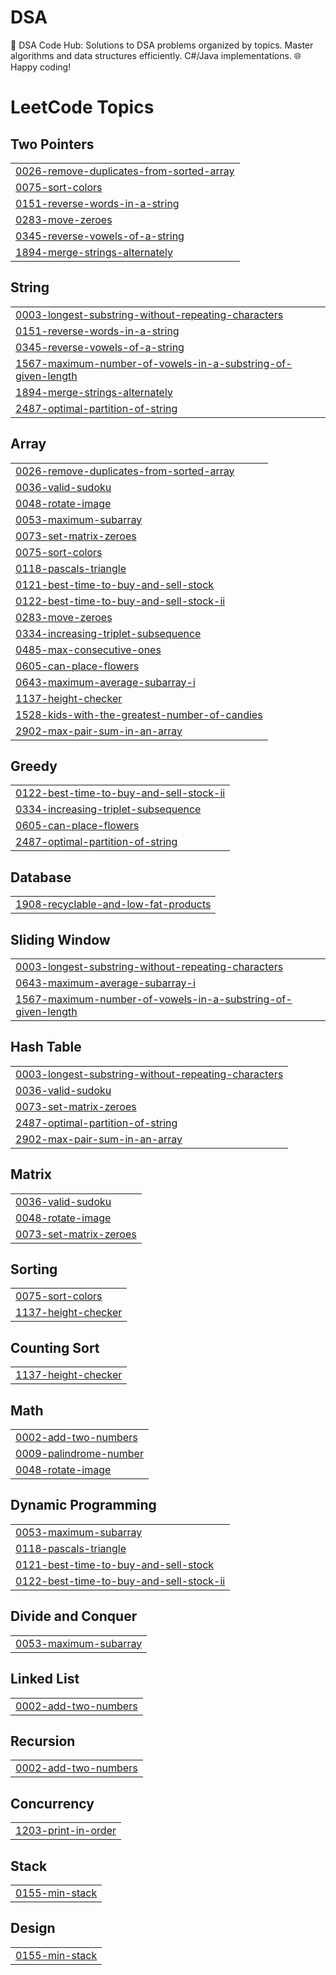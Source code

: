 # DSA
🚀 DSA Code Hub: Solutions to DSA problems organized by topics. Master algorithms and data structures efficiently. C#/Java implementations. 🌐 Happy coding!

<!---LeetCode Topics Start-->
# LeetCode Topics
## Two Pointers
|  |
| ------- |
| [0026-remove-duplicates-from-sorted-array](https://github.com/Sumitsk149/DSA/tree/master/0026-remove-duplicates-from-sorted-array) |
| [0075-sort-colors](https://github.com/Sumitsk149/DSA/tree/master/0075-sort-colors) |
| [0151-reverse-words-in-a-string](https://github.com/Sumitsk149/DSA/tree/master/0151-reverse-words-in-a-string) |
| [0283-move-zeroes](https://github.com/Sumitsk149/DSA/tree/master/0283-move-zeroes) |
| [0345-reverse-vowels-of-a-string](https://github.com/Sumitsk149/DSA/tree/master/0345-reverse-vowels-of-a-string) |
| [1894-merge-strings-alternately](https://github.com/Sumitsk149/DSA/tree/master/1894-merge-strings-alternately) |
## String
|  |
| ------- |
| [0003-longest-substring-without-repeating-characters](https://github.com/Sumitsk149/DSA/tree/master/0003-longest-substring-without-repeating-characters) |
| [0151-reverse-words-in-a-string](https://github.com/Sumitsk149/DSA/tree/master/0151-reverse-words-in-a-string) |
| [0345-reverse-vowels-of-a-string](https://github.com/Sumitsk149/DSA/tree/master/0345-reverse-vowels-of-a-string) |
| [1567-maximum-number-of-vowels-in-a-substring-of-given-length](https://github.com/Sumitsk149/DSA/tree/master/1567-maximum-number-of-vowels-in-a-substring-of-given-length) |
| [1894-merge-strings-alternately](https://github.com/Sumitsk149/DSA/tree/master/1894-merge-strings-alternately) |
| [2487-optimal-partition-of-string](https://github.com/Sumitsk149/DSA/tree/master/2487-optimal-partition-of-string) |
## Array
|  |
| ------- |
| [0026-remove-duplicates-from-sorted-array](https://github.com/Sumitsk149/DSA/tree/master/0026-remove-duplicates-from-sorted-array) |
| [0036-valid-sudoku](https://github.com/Sumitsk149/DSA/tree/master/0036-valid-sudoku) |
| [0048-rotate-image](https://github.com/Sumitsk149/DSA/tree/master/0048-rotate-image) |
| [0053-maximum-subarray](https://github.com/Sumitsk149/DSA/tree/master/0053-maximum-subarray) |
| [0073-set-matrix-zeroes](https://github.com/Sumitsk149/DSA/tree/master/0073-set-matrix-zeroes) |
| [0075-sort-colors](https://github.com/Sumitsk149/DSA/tree/master/0075-sort-colors) |
| [0118-pascals-triangle](https://github.com/Sumitsk149/DSA/tree/master/0118-pascals-triangle) |
| [0121-best-time-to-buy-and-sell-stock](https://github.com/Sumitsk149/DSA/tree/master/0121-best-time-to-buy-and-sell-stock) |
| [0122-best-time-to-buy-and-sell-stock-ii](https://github.com/Sumitsk149/DSA/tree/master/0122-best-time-to-buy-and-sell-stock-ii) |
| [0283-move-zeroes](https://github.com/Sumitsk149/DSA/tree/master/0283-move-zeroes) |
| [0334-increasing-triplet-subsequence](https://github.com/Sumitsk149/DSA/tree/master/0334-increasing-triplet-subsequence) |
| [0485-max-consecutive-ones](https://github.com/Sumitsk149/DSA/tree/master/0485-max-consecutive-ones) |
| [0605-can-place-flowers](https://github.com/Sumitsk149/DSA/tree/master/0605-can-place-flowers) |
| [0643-maximum-average-subarray-i](https://github.com/Sumitsk149/DSA/tree/master/0643-maximum-average-subarray-i) |
| [1137-height-checker](https://github.com/Sumitsk149/DSA/tree/master/1137-height-checker) |
| [1528-kids-with-the-greatest-number-of-candies](https://github.com/Sumitsk149/DSA/tree/master/1528-kids-with-the-greatest-number-of-candies) |
| [2902-max-pair-sum-in-an-array](https://github.com/Sumitsk149/DSA/tree/master/2902-max-pair-sum-in-an-array) |
## Greedy
|  |
| ------- |
| [0122-best-time-to-buy-and-sell-stock-ii](https://github.com/Sumitsk149/DSA/tree/master/0122-best-time-to-buy-and-sell-stock-ii) |
| [0334-increasing-triplet-subsequence](https://github.com/Sumitsk149/DSA/tree/master/0334-increasing-triplet-subsequence) |
| [0605-can-place-flowers](https://github.com/Sumitsk149/DSA/tree/master/0605-can-place-flowers) |
| [2487-optimal-partition-of-string](https://github.com/Sumitsk149/DSA/tree/master/2487-optimal-partition-of-string) |
## Database
|  |
| ------- |
| [1908-recyclable-and-low-fat-products](https://github.com/Sumitsk149/DSA/tree/master/1908-recyclable-and-low-fat-products) |
## Sliding Window
|  |
| ------- |
| [0003-longest-substring-without-repeating-characters](https://github.com/Sumitsk149/DSA/tree/master/0003-longest-substring-without-repeating-characters) |
| [0643-maximum-average-subarray-i](https://github.com/Sumitsk149/DSA/tree/master/0643-maximum-average-subarray-i) |
| [1567-maximum-number-of-vowels-in-a-substring-of-given-length](https://github.com/Sumitsk149/DSA/tree/master/1567-maximum-number-of-vowels-in-a-substring-of-given-length) |
## Hash Table
|  |
| ------- |
| [0003-longest-substring-without-repeating-characters](https://github.com/Sumitsk149/DSA/tree/master/0003-longest-substring-without-repeating-characters) |
| [0036-valid-sudoku](https://github.com/Sumitsk149/DSA/tree/master/0036-valid-sudoku) |
| [0073-set-matrix-zeroes](https://github.com/Sumitsk149/DSA/tree/master/0073-set-matrix-zeroes) |
| [2487-optimal-partition-of-string](https://github.com/Sumitsk149/DSA/tree/master/2487-optimal-partition-of-string) |
| [2902-max-pair-sum-in-an-array](https://github.com/Sumitsk149/DSA/tree/master/2902-max-pair-sum-in-an-array) |
## Matrix
|  |
| ------- |
| [0036-valid-sudoku](https://github.com/Sumitsk149/DSA/tree/master/0036-valid-sudoku) |
| [0048-rotate-image](https://github.com/Sumitsk149/DSA/tree/master/0048-rotate-image) |
| [0073-set-matrix-zeroes](https://github.com/Sumitsk149/DSA/tree/master/0073-set-matrix-zeroes) |
## Sorting
|  |
| ------- |
| [0075-sort-colors](https://github.com/Sumitsk149/DSA/tree/master/0075-sort-colors) |
| [1137-height-checker](https://github.com/Sumitsk149/DSA/tree/master/1137-height-checker) |
## Counting Sort
|  |
| ------- |
| [1137-height-checker](https://github.com/Sumitsk149/DSA/tree/master/1137-height-checker) |
## Math
|  |
| ------- |
| [0002-add-two-numbers](https://github.com/Sumitsk149/DSA/tree/master/0002-add-two-numbers) |
| [0009-palindrome-number](https://github.com/Sumitsk149/DSA/tree/master/0009-palindrome-number) |
| [0048-rotate-image](https://github.com/Sumitsk149/DSA/tree/master/0048-rotate-image) |
## Dynamic Programming
|  |
| ------- |
| [0053-maximum-subarray](https://github.com/Sumitsk149/DSA/tree/master/0053-maximum-subarray) |
| [0118-pascals-triangle](https://github.com/Sumitsk149/DSA/tree/master/0118-pascals-triangle) |
| [0121-best-time-to-buy-and-sell-stock](https://github.com/Sumitsk149/DSA/tree/master/0121-best-time-to-buy-and-sell-stock) |
| [0122-best-time-to-buy-and-sell-stock-ii](https://github.com/Sumitsk149/DSA/tree/master/0122-best-time-to-buy-and-sell-stock-ii) |
## Divide and Conquer
|  |
| ------- |
| [0053-maximum-subarray](https://github.com/Sumitsk149/DSA/tree/master/0053-maximum-subarray) |
## Linked List
|  |
| ------- |
| [0002-add-two-numbers](https://github.com/Sumitsk149/DSA/tree/master/0002-add-two-numbers) |
## Recursion
|  |
| ------- |
| [0002-add-two-numbers](https://github.com/Sumitsk149/DSA/tree/master/0002-add-two-numbers) |
## Concurrency
|  |
| ------- |
| [1203-print-in-order](https://github.com/Sumitsk149/DSA/tree/master/1203-print-in-order) |
## Stack
|  |
| ------- |
| [0155-min-stack](https://github.com/Sumitsk149/DSA/tree/master/0155-min-stack) |
## Design
|  |
| ------- |
| [0155-min-stack](https://github.com/Sumitsk149/DSA/tree/master/0155-min-stack) |
<!---LeetCode Topics End-->